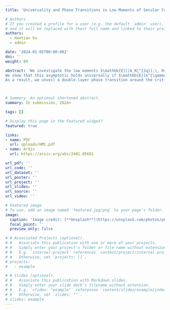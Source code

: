 ```yaml
---
title: 'Universality and Phase Transitions in Low Moments of Secular Coefficients of Critical Holomorphic Multiplicative Chaos'

# Authors
# If you created a profile for a user (e.g. the default `admin` user), write the username (folder name) here
# and it will be replaced with their full name and linked to their profile.
authors:
  - Haotian Gu
  - admin

date: '2024-01-05T00:00:00Z'
doi: ''
weight: 89

abstract: 'We investigate the low moments $\mathbb{E}[|A_N|^{2q}],\, 0<q\leq 1$ of {secular coefficients} $A_N$ of the {critical non-Gaussian holomorphic multiplicative chaos}, i.e.~coefficients of $z^N$ in the power series expansion of $\exp(\sum_{k=1}^\infty X_kz^k/\sqrt{k})$, where $\{X_k\}_{k\geq 1}$ are i.i.d. rotationally invariant unit variance complex random variables. Inspired by Harpers remarkable result on random multiplicative functions, Soundararajan and Zaman recently showed that if each $X_k$ is standard complex Gaussian, $A_N$ features better-than-square-root cancellation: $\mathbb{E}[|A_N|^2]=1$ and $\mathbb{E}[|A_N|^{2q}]\asymp (\log N)^{-q/2}$ for fixed $q\in(0,1)$ as $N\to\infty$.
We show that this asymptotic holds universally if $\mathbb{E}[e^{\gamma|X_k|}]<\infty$ for some $\gamma>2q$. As a consequence, we establish the universality for the sharp tightness of the normalized secular coefficients $A_N(\log(1+N))^{1/4}$ of critical holomorphic chaos, generalizing a result of Najnudel, Paquette, and Simm. Another corollary is the regularity of some critical non-Gaussian holomorphic chaos in appropriate Sobolev spaces. Moreover, we characterize the asymptotic of $\mathbb{E}[|A_N|^{2q}]$ for $|X_k|$ following a stretched exponential distribution with an arbitrary scale parameter, which exhibits a completely different behavior and underlying mechanism from the Gaussian universality regime. 
As a result, we unveil a double-layer phase transition around the critical case of exponential tails. Our proofs combine Harpers robust approach with a careful analysis of the (possibly random) leading terms in the monomial decomposition of $A_N$.'



# Summary. An optional shortened abstract.
summary: In submission, 2024+

tags: []

# Display this page in the Featured widget?
featured: true

links:
- name: PDF
  url: uploads/HMC.pdf
- name: ArXiv
  url: https://arxiv.org/abs/2401.05681

url_pdf: ''
url_code: ''
url_dataset: ''
url_poster: ''
url_project: ''
url_slides: ''
url_source: ''
url_video: ''

# Featured image
# To use, add an image named `featured.jpg/png` to your page's folder.
image:
  caption: 'Image credit: [**Unsplash**](https://unsplash.com/photos/pLCdAaMFLTE)'
  focal_point: ''
  preview_only: false

# # Associated Projects (optional).
# #   Associate this publication with one or more of your projects.
# #   Simply enter your project's folder or file name without extension.
# #   E.g. `internal-project` references `content/project/internal-project/index.md`.
# #   Otherwise, set `projects: []`.
# projects:
#   - example

# # Slides (optional).
# #   Associate this publication with Markdown slides.
# #   Simply enter your slide deck's filename without extension.
# #   E.g. `slides: "example"` references `content/slides/example/index.md`.
# #   Otherwise, set `slides: ""`.
# slides: example
---
```

